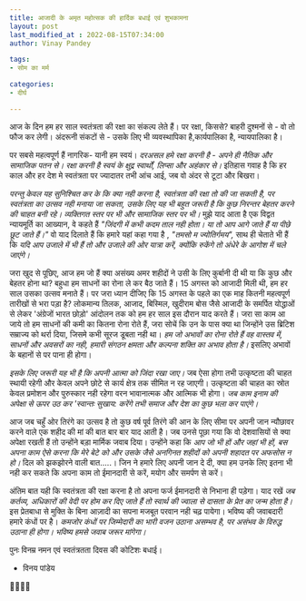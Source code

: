 ```yaml
---
title: आजादी के अमृत महोत्सक की हार्दिक बधाई एवं शुभकामना
layout: post
last_modified_at : 2022-08-15T07:34:00
author: Vinay Pandey

tags:
- सोम का मर्म

categories:
- दीर्घ

---
```


आज के दिन हम हर साल स्वतंत्रता की रक्षा का संकल्प लेते हैं। पर रक्षा,  किससे? 
बाहरी दुश्मनों से - वो तो फौज कर लेगी। 
अंदरूनी संकटों से - उसके लिए भी व्यवस्थापिका है,कार्यपालिका है, न्यायपालिका है। 

पर सबसे महत्वपूर्ण हैं नागरिक- यानी हम स्वयं। *दरअसल हमे  रक्षा करनी है - अपने ही नैतिक और सामाजिक पतन से। रक्षा करनी है स्वयं के क्षुद्र स्वार्थों, लिप्सा और अहंकार से।* इतिहास गवाह है कि हर काल और हर देश मे स्वतंत्रता पर ज्यादातर तभी आंच आई, जब वो अंदर से टूटा और बिखरा। 

*परन्तु  केवल यह सुनिश्चित कर के कि क्या नही करना है, स्वतंत्रता की रक्षा तो की जा सकती है, पर स्वतंत्रता का उत्सव नही मनाया जा सकता, उसके लिए यह भी बहुत जरूरी है कि कुछ निरन्तर बेहतर करने की चाहत बनी रहे। व्यक्तिगत स्तर पर भी और सामाजिक स्तर पर भी।* मुझे याद आता है एक विद्वत न्यायमूर्ति का आख्यान, वे  कहते हैं _"जिंदगी में कभी कदम ताल नही होता। या तो आप आगे जाते हैं या पीछे छूट जाते हैं।"_  वो याद दिलाते हैं कि हमारे यहां कहा गया है , _"तमसो म ज्योतिर्गमय",_ साथ ही चेताते भी हैं कि _*यदि आप उजाले में भी हैं  तो और उजाले की ओर यात्रा करें, क्योंकि रुकेंगे तो अंधेरे के आगोश में चले जाएंगे।*_ 

जरा खुद से पूछिए, आज हम जो हैं क्या असंख्य अमर शहीदों ने उसी के लिए कुर्बानी दी थी या कि कुछ और बेहतर होना था? बहुधा हम साधनों का रोना ले कर बैठ जाते हैं। 15 अगस्त को आजादी मिली थी, हम हर साल उसका उत्सव मनाते हैं। पर जरा ध्यान दीजिए कि 15 अगस्त के पहले का एक माह कितनी महत्वपूर्ण तारीखों से भरा पड़ा है? लोकमान्य तिलक, आजाद, बिस्मिल, खुदीराम बोस जैसे आजादी के समर्पित योद्धाओं से लेकर 'अंग्रेजों भारत छोड़ो' आंदोलन तक को हम हर साल इस दौरान याद करते हैं। जरा सा काम आ जाये तो हम साधनों की कमी का कितना रोना रोते हैं, जरा सोचें कि उन के पास क्या था जिन्होंने उस ब्रिटिश सम्राज्य को थर्रा दिया, जिसमे कभी सूरज डूबता नही था। *हम जो अभावों का रोना रोते हैं वह वास्तव में, साधनों और अवसरों का नही, हमारी संगठन क्षमता और कल्पना शक्ति का अभाव होता है।* इसलिए अभावों के बहानों से पर पाना ही होगा। 

*इसके लिए जरूरी यह भी है कि अपनी आत्मा को जिंदा रखा जाए।* जब ऐसा होगा तभी उत्कृष्टता की चाहत स्थायी रहेगी और केवल अपने छोटे से कार्य क्षेत्र तक सीमित न रह जाएगी। उत्कृष्टता की चाहत का स्रोत केवल प्रमोशन और पुरुस्कार नही रहेगा वरन भावानात्मक और आत्मिक भी होगा। *जब  काम इनाम की अपेक्षा से ऊपर उठ कर 'स्वान्तः सुखाय: करेंगे तभी समाज और देश का कुछ भला कर पाएंगे।* 

आज जब चहुँ ओर तिरंगे का उत्सव है तो कुछ वर्ष पूर्व तिरंगे की आन के लिए सीमा पर अपनी जान न्यौछावर करने वाले एक शहीद की मां की बात बार बार याद आती है। जब उनसे पूछा गया कि वो देशवासियों से क्या अपेक्षा रखती हैं तो उन्होंने बड़ा मार्मिक जवाब दिया। उन्होंने कहा कि *आप जो भी हों और जहां भी हों, बस अपना काम ऐसे करना कि मेरे बेटे को और उसके जैसे अनगिनत शहीदों को अपनी शहादत पर अफसोस न हो।* दिल को झकझोरने वाली बात.....। जिन ने हमारे लिए अपनी जान दे दी, क्या हम उनके लिए इतना भी नही कर सकते कि अपना काम तो ईमानदारी से करें, मयोग और समर्पण से करें। 

अंतिम बात यही कि स्वतंत्रता की रक्षा करना है तो अपना फर्ज ईमानदारी से निभाना ही पड़ेगा।  याद रखें *जब कर्तव्य, अधिकारों की वेदी पर होम कर दिए जाते हैं तो स्वार्थ की ज्वाला से दासता के प्रेत का जन्म होता है।* इस प्रेतबाधा से मुक्ति के बिना आज़ादी का सपना मजबूत परवान नही चढ़ पायेगा। भविष्य की जवाबदारी हमारे कंधों पर है। *कमजोर कंधों पर जिम्मेदारी का भारी वजन उठाना असम्भव है, पर असंभव के विरुद्ध उठाना ही होगा। भविष्य हमसे जवाब जरूर मांगेगा।*  

पुनः विनम्र नमन एवं स्वतंत्रतता दिवस की कोटिशः बधाई।

- विनय पांडेय

🙏🌷🌷🙏
